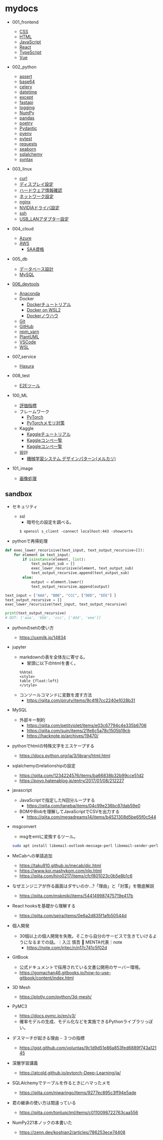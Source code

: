 # mydocs

- 001_frontend
  - [CSS       ](./001_frontend/css.md)
  - [HTML      ](./001_frontend/html.md)
  - [JavaScript](./001_frontend/javascript.md)
  - [React     ](./001_frontend/react.md)
  - [TypeScript](./001_frontend/typescript.md)
  - [Vue       ](./001_frontend/vue.md)

- 002_python
  - [assert    ](./002_python/assert.md)
  - [base64    ](./002_python/base64.md)
  - [celery    ](./002_python/celery.md)
  - [datetime  ](./002_python/datetime.md)
  - [except    ](./002_python/except.md)
  - [fastapi   ](./002_python/fastapi.md)
  - [logging   ](./002_python/logging.md)
  - [NumPy     ](./002_python/numpy.md)
  - [pandas    ](./002_python/pandas.md)
  - [poetry    ](./002_python/poetry.md)
  - [Pydantic  ](./002_python/pydantic.md)
  - [pyenv     ](./002_python/pyenv.md)
  - [pytest    ](./002_python/pytest.md)
  - [requests  ](./002_python/requests.md)
  - [seaborn   ](./002_python/seaborn.md)
  - [sqlalchemy](./002_python/sqlalchemy.md)
  - [syntax    ](./002_python/syntax.md)
  
- 003_linux
  - [curl                 ](./003_linux/curl.md)
  - [ディスプレイ設定     ](./003_linux/display_config.md)
  - [ハードウェア情報確認 ](./003_linux/hardware_specs.md)
  - [ネットワーク設定     ](./003_linux/network_config.md)
  - [nginx                ](./003_linux/nginx.md)
  - [NVIDIAドライバ設定   ](./003_linux/nvidia_driver.md)
  - [ssh                  ](./003_linux/ssh.md)
  - [USB_LANアダプター設定](./003_linux/usb_lan_adapter.md)

- 004_cloud
  - [Azure](./004_cloud/azure.md)
  - [AWS  ](./004_cloud/aws.md)
    - [SAA資格](./004_cloud/aws_saa.md)

- 005_db
  - [データベース設計](./005_db/db_design.md)
  - [MySQL           ](./005_db/mysql.md)

- [006_devtools](006_devtools/README.md)
  - [Anaconda](./006_devtools/Anaconda.md)
  - Docker
    - [Dockerチュートリアル](./006_devtools/docker_001_tutorial.md)
    - [Docker on WSL2      ](./006_devtools/docker_002_wsl.md)
    - [Dockerノウハウ      ](./006_devtools/docker_003_knowhow.md)
  - [Git     ](./006_devtools/git.md)
  - [GitHub  ](./006_devtools/github.md)
  - [npm_yarn](./006_devtools/npm_yarn.md)
  - [PlantUML](./006_devtools/plantuml.md)
  - [VSCode  ](./006_devtools/vscode.md)
  - [WSL     ](./006_devtools/wsl.md)

- 007_service
  - [Hasura  ](./007_service/hasura.md)

- 008_test
  - [E2Eツール](./008_test/e2e.md)

- 100_ML
  - [評価指標](./100_ML/evaluation.md)
  - フレームワーク
    - [PyTorch          ](./100_ML/framework_001_pytorch.md)
    - [PyTorchメモリ対策](./100_ML/framework_002_pytorch_memory_opt.md)
  - Kaggle
    - [Kaggleチュートリアル](./100_ML/kaggle_001_tutorial.md)
    - [Kaggleコンペ一覧    ](./100_ML/kaggle_002_competition.md)
    - [Kaggleコンペ一覧    ](./100_ML/kaggle_003_code_compe_time_series.md)
  - 設計
    - [機械学習システム デザインパターン(メルカリ)](./100_ML/ml_system_design.md)

- 101_image
  - [画像処理](./101_image/README.md)

## sandbox

- セキュリティ
  - ssl
    - 暗号化の設定を調べる。
    ```shell
    $ openssl s_client -connect localhost:443 -showcerts
    ```

- pythonで再帰処理

```python
def exec_lower_recurisive(text_input, text_output_recursive=[]):
    for element in text_input:
        if isinstance(element, list):
            text_output_sub = []
            exec_lower_recurisive(element, text_output_sub)
            text_output_recursive.append(text_output_sub)
        else:
            output = element.lower()
            text_output_recursive.append(output)

text_input = ["AAA", "BBB", "CCC", ["DDD", "EEE"] ]
text_output_recursive = []
exec_lower_recurisive(text_input, text_output_recursive)

print(text_output_recursive)
# OUT: ['aaa', 'bbb', 'ccc', ['ddd', 'eee']]
```

- pythonのsetの使い方
  - https://uxmilk.jp/14834

- jupyter
  - markdownの表を全体左に寄せる。
    - 冒頭に以下のhtmlを書く。
    ```
    %%html
    <style>
    table {float:left}
    </style>
    ```
  - コンソールコマンドに変数を渡す方法
    - https://qiita.com/piruty/items/9c4f87cc2240e1028b31

- MySQL
  - 外部キー制約
    - https://qiita.com/petitviolet/items/e03c67794c4e335b6706
    - https://qiita.com/suin/items/21fe6c5a78c1505b19cb
    - https://hacknote.jp/archives/19470/

- pythonでhtmlの特殊文字をエスケープする
  - https://docs.python.org/ja/3/library/html.html

- sqlalchemyのrelationshipの設定
  - https://qiita.com/1234224576/items/ba66838b32b99cce51d2
  - https://poyo.hatenablog.jp/entry/2017/01/08/212227

- javascript
  - JavaScriptで指定したN回分ループする
    - https://qiita.com/taneba/items/04c99e236bc87dab59e0
  - BOMやBlobを理解してJavaScriptでCSVを出力する
    - https://qiita.com/megadreams14/items/b4521308d5be65f0c544

- msgconvert
  - msgをemlに変換するツール。
  ```sh
  sudo apt install libemail-outlook-message-perl libemail-sender-perl
  ```

- MeCabへの単語追加
  - https://taku910.github.io/mecab/dic.html
  - https://www.koi.mashykom.com/nlp.html
  - https://qiita.com/hiro0217/items/cfcf801023c0b5e8b1c6

- なぜエンジニアが作る画面はダサいのか…?「理由」と「対策」を徹底解説
  - https://qiita.com/mskmiki/items/544149987475719e417b

- React hooksを基礎から理解する
  - https://qiita.com/seira/items/0e6a2d835f1afb50544d

- 個人開発
  - 30個以上の個人開発を失敗。そこから自分のサービスで生きていけるようになるまでの話。｜入江 慎吾 🚀 MENTA代表｜note
    - https://note.com/iritec/n/n17c741c5f02d

- GitBook
  - 公式ドキュメントで採用されている文書公開用のサーバー環境。
  - https://gomachan46.gitbooks.io/how-to-use-gitbook/content/index.html

- 3D Mesh
  - https://plotly.com/python/3d-mesh/

- PyMC3
  - https://docs.pymc.io/en/v3/
  - 確率モデルの生成、モデル化などを実施できるPythonライブラリっぽい。

- デスマーチが起きる理由 - ３つの指標
  - https://gist.github.com/voluntas/9c1d9d51e86a853fed6889f743a12145

- 深層学習講義
  - https://atcold.github.io/pytorch-Deep-Learning/ja/

- SQLAlchemyでテーブルを作るときにハマったメモ
  - https://qiita.com/niwaringo/items/9277ec895c3ff94e5ade

- 君の継承の使い方は間違っている
  - https://qiita.com/tonluqclml/items/c0110098722763caa556

- NumPy221本ノックの本書いた
  - https://zenn.dev/koshian2/articles/786253ece74408